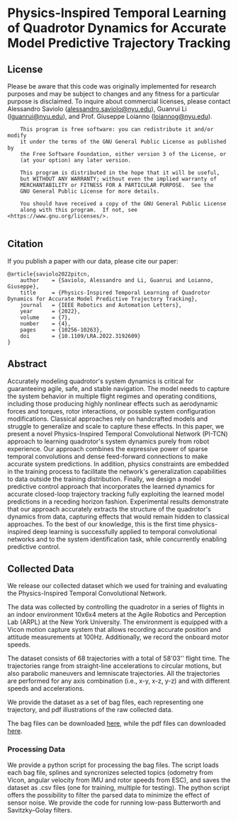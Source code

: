 # Physics-Inspired Temporal Learning of Quadrotor Dynamics for Accurate Model Predictive Trajectory Tracking

## License
Please be aware that this code was originally implemented for research purposes and may be subject to changes and any fitness for a particular purpose is disclaimed. To inquire about commercial licenses, please contact Alessandro Saviolo (alessandro.saviolo@nyu.edu), Guanrui Li (lguanrui@nyu.edu), and Prof. Giuseppe Loianno (loiannog@nyu.edu).
```
    This program is free software: you can redistribute it and/or modify
    it under the terms of the GNU General Public License as published by
    the Free Software Foundation, either version 3 of the License, or
    (at your option) any later version.

    This program is distributed in the hope that it will be useful,
    but WITHOUT ANY WARRANTY; without even the implied warranty of
    MERCHANTABILITY or FITNESS FOR A PARTICULAR PURPOSE.  See the
    GNU General Public License for more details.

    You should have received a copy of the GNU General Public License
    along with this program.  If not, see <https://www.gnu.org/licenses/>.
    
```

## Citation
If you publish a paper with our data, please cite our paper: 
```
@article{saviolo2022pitcn,
    author    = {Saviolo, Alessandro and Li, Guanrui and Loianno, Giuseppe},
    title     = {Physics-Inspired Temporal Learning of Quadrotor Dynamics for Accurate Model Predictive Trajectory Tracking},
    journal   = {IEEE Robotics and Automation Letters},
    year      = {2022},
    volume    = {7},
    number    = {4},
    pages     = {10256-10263},
    doi       = {10.1109/LRA.2022.3192609}
}
```

## Abstract
Accurately modeling quadrotor's system dynamics is critical for guaranteeing agile, safe, and stable navigation. The model needs to capture the system behavior in multiple flight regimes and operating conditions, including those producing highly nonlinear effects such as aerodynamic forces and torques, rotor interactions, or possible system configuration modifications. Classical approaches rely on handcrafted models and struggle to generalize and scale to capture these effects. In this paper, we present a novel Physics-Inspired Temporal Convolutional Network (PI-TCN) approach to learning quadrotor's system dynamics purely from robot experience. Our approach combines the expressive power of sparse temporal convolutions and dense feed-forward connections to make accurate system predictions. In addition, physics constraints are embedded in the training process to facilitate the network's generalization capabilities to data outside the training distribution. Finally, we design a model predictive control approach that incorporates the learned dynamics for accurate closed-loop trajectory tracking fully exploiting the learned model predictions in a receding horizon fashion. Experimental results demonstrate that our approach accurately extracts the structure of the quadrotor's dynamics from data, capturing effects that would remain hidden to classical approaches. To the best of our knowledge, this is the first time physics-inspired deep learning is successfully applied to temporal convolutional networks and to the system identification task, while concurrently enabling predictive control.

## Collected Data
We release our collected dataset which we used for training and evaluating the Physics-Inspired Temporal Convolutional Network.

The data was collected by controlling the quadrotor in a series of flights in an indoor environment 10x6x4 meters at the Agile Robotics and Perception Lab (ARPL) at the New York University.
The environment is equipped with a Vicon motion capture system that allows recording accurate position and attitude measurements at 100Hz. Additionally, we record the onboard motor speeds.

The dataset consists of 68 trajectories with a total of 58'03'' flight time.
The trajectories range from straight-line accelerations to circular motions, but also parabolic maneuvers and lemniscate trajectories. All the trajectories are performed for any axis combination (i.e., x-y, x-z, y-z) and with different speeds and accelerations.

We provide the dataset as a set of bag files, each representing one trajectory, and pdf illustrations of the raw collected data.

The bag files can be downloaded [here](https://drive.google.com/file/d/1b1PFSBlKTdrlTIurYNpTJWWEx1KIJzuR/view?usp=sharing), while the pdf files can downloaded [here](https://drive.google.com/file/d/1s7nSqATpCS849csSdkHNL0-VLZwdNzg4/view?usp=sharing).

### Processing Data
We provide a python script for processing the bag files.
The script loads each bag file, splines and syncronizes selected topics (odometry from Vicon, angular velocity from IMU and rotor speeds from ESC), and saves the dataset as .csv files (one for training, multiple for testing).
The python script offers the possibility to filter the parsed data to minimize the effect of sensor noise.
We provide the code for running low-pass Butterworth and Savitzky–Golay filters.

